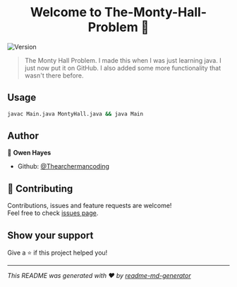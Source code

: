 <h1 align="center">Welcome to The-Monty-Hall-Problem 👋</h1>
<p>
  <img alt="Version" src="https://img.shields.io/badge/version-1.0.0-blue.svg?cacheSeconds=2592000" />
</p>

> The Monty Hall Problem. I made this when I was just learning java. I just now put it on GitHub. I also added some more functionality that wasn't there before.

## Usage

```sh
javac Main.java MontyHall.java && java Main
```

## Author

👤 **Owen Hayes**

* Github: [@Thearchermancoding](https://github.com/Thearchermancoding)

## 🤝 Contributing

Contributions, issues and feature requests are welcome!<br />Feel free to check [issues page](https://github.com/Thearchermancoding/The-Monty-Hall-Problem/issues). 

## Show your support

Give a ⭐️ if this project helped you!

***
_This README was generated with ❤️ by [readme-md-generator](https://github.com/kefranabg/readme-md-generator)_